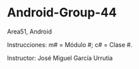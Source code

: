 # Android-Group-44

Area51, Android

Instrucciones: m# = Módulo #; c# = Clase #.

Instructor: José Miguel García Urrutia
